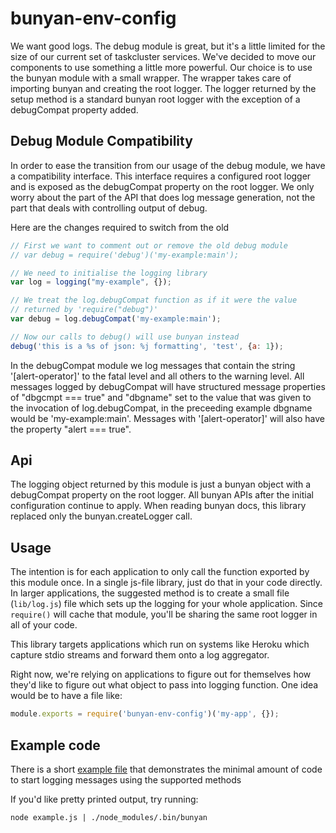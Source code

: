 # bunyan-env-config

We want good logs.  The debug module is great, but it's a little limited for
the size of our current set of taskcluster services.  We've decided to move our
components to use something a little more powerful.  Our choice is to use the
bunyan module with a small wrapper.  The wrapper takes care of importing bunyan
and creating the root logger.  The logger returned by the setup method is a
standard bunyan root logger with the exception of a debugCompat property added.

## Debug Module Compatibility
In order to ease the transition from our usage of the debug module, we have a
compatibility interface.  This interface requires a configured root logger and
is exposed as the debugCompat property on the root logger.  We only worry about
the part of the API that does log message generation, not the part that deals
with controlling output of debug.

Here are the changes required to switch from the old
```javascript
// First we want to comment out or remove the old debug module
// var debug = require('debug')('my-example:main');

// We need to initialise the logging library
var log = logging("my-example", {});

// We treat the log.debugCompat function as if it were the value
// returned by 'require("debug")'
var debug = log.debugCompat('my-example:main');

// Now our calls to debug() will use bunyan instead
debug('this is a %s of json: %j formatting', 'test', {a: 1});  
```

In the debugCompat module we log messages that contain the string
'[alert-operator]' to the fatal level and all others to the warning level.  All
messages logged by debugCompat will have structured message properties of
"dbgcmpt === true" and "dbgname" set to the value that was given to the
invocation of log.debugCompat, in the preceeding example dbgname would be
'my-example:main'.  Messages with '[alert-operator]' will also have the
property "alert === true".

## Api
The logging object returned by this module is just a bunyan object with a
debugCompat property on the root logger.  All bunyan APIs after the initial
configuration continue to apply.  When reading bunyan docs, this library 
replaced only the bunyan.createLogger call.

## Usage
The intention is for each application to only call the function exported by
this module once.  In a single js-file library, just do that in your code
directly.  In larger applications, the suggested method is to create a small
file (`lib/log.js`) file which sets up the logging for your whole application.
Since `require()` will cache that module, you'll be sharing the same root
logger in all of your code.

This library targets applications which run on systems like Heroku which
capture stdio streams and forward them onto a log aggregator.

Right now, we're relying on applications to figure out for themselves how
they'd like to figure out what object to pass into logging function.  One idea
would be to have a file like:
```javascript
module.exports = require('bunyan-env-config')('my-app', {});
```

## Example code
There is a short [example file](example.js) that demonstrates the minimal
amount of code to start logging messages using the supported methods

If you'd like pretty printed output, try running:
```
node example.js | ./node_modules/.bin/bunyan
```

